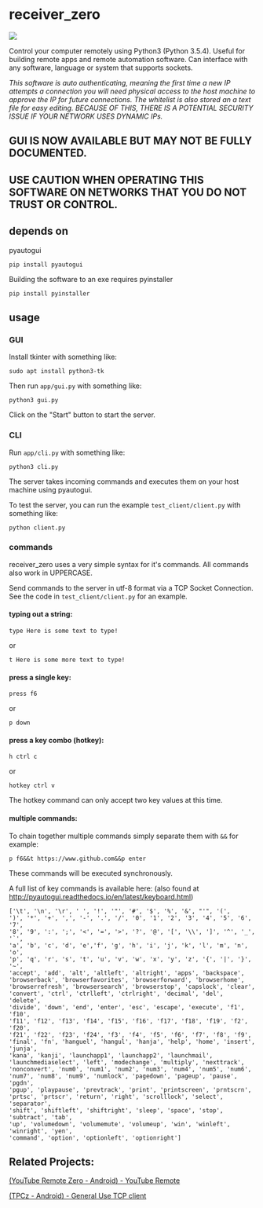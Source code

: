 # receiver_zero

<img src="https://github.com/matdombrock/receiver_zero/blob/master/screenshots/rzss1.png?raw=true">

Control your computer remotely using Python3 (Python 3.5.4). Useful for building remote apps and remote automation software. Can interface with any software, language or system that supports sockets.


*This software is auto authenticating, meaning the first time a new IP attempts a connection you will need physical access to the host machine to approve the IP for future connections. The whitelist is also stored an a text file for easy editing. BECAUSE OF THIS, THERE IS A POTENTIAL SECURITY ISSUE IF YOUR NETWORK USES DYNAMIC IPs.*

## **GUI IS NOW AVAILABLE BUT MAY NOT BE FULLY DOCUMENTED.**

## **USE CAUTION WHEN OPERATING THIS SOFTWARE ON NETWORKS THAT YOU DO NOT TRUST OR CONTROL.**

## depends on
pyautogui
```
pip install pyautogui
```

Building the software to an exe requires pyinstaller
```
pip install pyinstaller
```
## usage
### GUI
Install tkinter with something like:
```
sudo apt install python3-tk
```
Then run ```app/gui.py``` with something like:
```
python3 gui.py
```
Click on the "Start" button to start the server.
### CLI
Run ```app/cli.py``` with something like:
```
python3 cli.py
```
The server takes incoming commands and executes them on your host machine using pyautogui. 

To test the server, you can run the example ```test_client/client.py``` with something like:
```
python client.py
```
### commands
receiver_zero uses a very simple syntax for it's commands. All commands also work in UPPERCASE.

Send commands to the server in utf-8 format via a TCP Socket Connection. See the code in ```test_client/client.py``` for an example.

#### typing out a string:
```
type Here is some text to type!
```
or
```
t Here is some more text to type!
```
#### press a single key:
```
press f6
```
or
```
p down
```
#### press a key combo (hotkey):
```
h ctrl c
```
or
```
hotkey ctrl v
```
The hotkey command can only accept two key values at this time.
#### multiple commands:
To chain together multiple commands simply separate them with ```&&``` for example:
```
p f6&&t https://www.github.com&&p enter
```
These commands will be executed synchronously. 

A full list of key commands is available here: (also found at http://pyautogui.readthedocs.io/en/latest/keyboard.html)
```
['\t', '\n', '\r', ' ', '!', '"', '#', '$', '%', '&', "'", '(',
')', '*', '+', ',', '-', '.', '/', '0', '1', '2', '3', '4', '5', '6', '7',
'8', '9', ':', ';', '<', '=', '>', '?', '@', '[', '\\', ']', '^', '_', '`',
'a', 'b', 'c', 'd', 'e','f', 'g', 'h', 'i', 'j', 'k', 'l', 'm', 'n', 'o',
'p', 'q', 'r', 's', 't', 'u', 'v', 'w', 'x', 'y', 'z', '{', '|', '}', '~',
'accept', 'add', 'alt', 'altleft', 'altright', 'apps', 'backspace',
'browserback', 'browserfavorites', 'browserforward', 'browserhome',
'browserrefresh', 'browsersearch', 'browserstop', 'capslock', 'clear',
'convert', 'ctrl', 'ctrlleft', 'ctrlright', 'decimal', 'del', 'delete',
'divide', 'down', 'end', 'enter', 'esc', 'escape', 'execute', 'f1', 'f10',
'f11', 'f12', 'f13', 'f14', 'f15', 'f16', 'f17', 'f18', 'f19', 'f2', 'f20',
'f21', 'f22', 'f23', 'f24', 'f3', 'f4', 'f5', 'f6', 'f7', 'f8', 'f9',
'final', 'fn', 'hanguel', 'hangul', 'hanja', 'help', 'home', 'insert', 'junja',
'kana', 'kanji', 'launchapp1', 'launchapp2', 'launchmail',
'launchmediaselect', 'left', 'modechange', 'multiply', 'nexttrack',
'nonconvert', 'num0', 'num1', 'num2', 'num3', 'num4', 'num5', 'num6',
'num7', 'num8', 'num9', 'numlock', 'pagedown', 'pageup', 'pause', 'pgdn',
'pgup', 'playpause', 'prevtrack', 'print', 'printscreen', 'prntscrn',
'prtsc', 'prtscr', 'return', 'right', 'scrolllock', 'select', 'separator',
'shift', 'shiftleft', 'shiftright', 'sleep', 'space', 'stop', 'subtract', 'tab',
'up', 'volumedown', 'volumemute', 'volumeup', 'win', 'winleft', 'winright', 'yen',
'command', 'option', 'optionleft', 'optionright']
```

## Related Projects:
<a href="https://github.com/matdombrock/YouTube_remote_zero-Android">(YouTube Remote Zero - Android) - YouTube Remote</a>
 
<a href="https://github.com/matdombrock/TCPz-Android">(TPCz - Android) - General Use TCP client </a>

